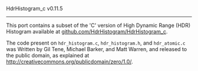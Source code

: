 HdrHistogram_c v0.11.5

----------------------------------------------

This port contains a subset of the 'C' version of High Dynamic Range (HDR) Histogram available at [github.com/HdrHistogram/HdrHistogram_c](https://github.com/HdrHistogram/HdrHistogram_c).


The code present on `hdr_histogram.c`, `hdr_histogram.h`, and `hdr_atomic.c` was Written by Gil Tene, Michael Barker,
and Matt Warren, and released to the public domain, as explained at
http://creativecommons.org/publicdomain/zero/1.0/.
